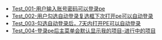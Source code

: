 - [Test_001-用户输入账号密码可以登录pe](1.用例\1.PE用例库\1.登录/Test_001-用户输入账号密码可以登录pe.md)
- [Test_002-用户勾选自动登录复选框下次打开pe可以自动登录](1.用例\1.PE用例库\1.登录/Test_002-用户勾选自动登录复选框下次打开pe可以自动登录.md)
- [Test_003-勾选自动登录后，7天内打开PE可以自动登录](1.用例\1.PE用例库\1.登录/Test_003-勾选自动登录后，7天内打开PE可以自动登录.md)
- [Test_004-登录pe后主菜单会默认显示我的项目-进行中的项目](1.用例\1.PE用例库\1.登录/Test_004-登录pe后主菜单会默认显示我的项目-进行中的项目.md)
